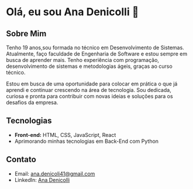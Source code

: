 # Olá, eu sou Ana Denicolli 👋

## Sobre Mim
Tenho 19 anos,sou formada no técnico em Desenvolvimento de Sistemas. Atualmente, faço faculdade de Engenharia de Software e estou sempre em busca de aprender mais. Tenho experiência com programação, desenvolvimento de sistemas e metodologias ágeis, graças ao curso técnico.

Estou em busca de uma oportunidade para colocar em prática o que já aprendi e continuar crescendo na área de tecnologia. Sou dedicada, curiosa e pronta para contribuir com novas ideias e soluções para os desafios da empresa.


## Tecnologias
- **Front-end:** HTML, CSS, JavaScript, React
- Aprimorando minhas tecnologias em Back-End com Python


## Contato
- Email: [ana.denicoli41@gmail.com](mailto:ana.denicoli41@gmail.com)
- LinkedIn: [Ana Denicolli](https://www.linkedin.com/in/ana-denicolli-abb31b282/)
